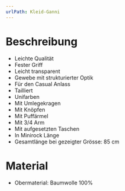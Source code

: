 ```yaml
---
urlPath: Kleid-Ganni
---
```


# Beschreibung
- Leichte Qualität
- Fester Griff
- Leicht transparent
- Gewebe mit strukturierter Optik
- Für den Casual Anlass
- Tailliert
- Unifarben
- Mit Umlegekragen
- Mit Knöpfen
- Mit Puffärmel
- Mit 3/4 Arm
- Mit aufgesetzten Taschen
- In Minirock Länge
- Gesamtlänge bei gezeigter Grösse: 85 cm

# Material
- Obermaterial: Baumwolle 100%
